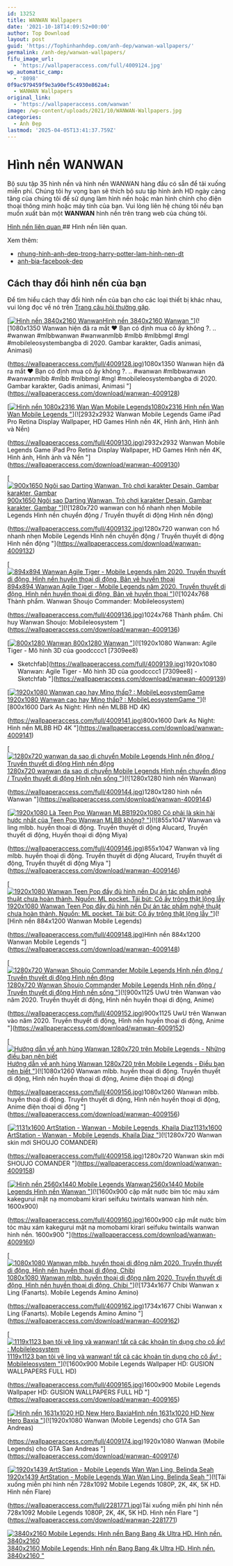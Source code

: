 ```yaml
---
id: 13252
title: WANWAN Wallpapers
date: '2021-10-18T14:09:52+00:00'
author: Top Download
layout: post
guid: 'https://Tophinhanhdep.com/anh-dep/wanwan-wallpapers/'
permalink: /anh-dep/wanwan-wallpapers/
fifu_image_url:
  - 'https://wallpaperaccess.com/full/4009124.jpg'
wp_automatic_camp:
  - '8098'
0f9ac979459f9e3a90ef5c4930e862a4:
  - WANWAN Wallpapers
original_link:
  - 'https://wallpaperaccess.com/wanwan'
image: /wp-content/uploads/2021/10/WANWAN-Wallpapers.jpg
categories:
  - Ảnh Đẹp
lastmod: '2025-04-05T13:41:37.759Z'
---
```

# Hình nền WANWAN

Bộ sưu tập 35 hình nền và hình nền WANWAN hàng đầu có sẵn để tải xuống miễn phí. Chúng tôi hy vọng bạn sẽ thích bộ sưu tập hình ảnh HD ngày càng tăng của chúng tôi để sử dụng làm hình nền hoặc màn hình chính cho điện thoại thông minh hoặc máy tính của bạn. Vui lòng liên hệ chúng tôi nếu bạn muốn xuất bản một **WANWAN** hình nền trên trang web của chúng tôi.

[Hình nền liên quan ](#related) ## Hình nền liên quan.

   
 Xem thêm:

   
- [nhung-hinh-anh-dep-trong-harry-potter-lam-hinh-nen-dt](https://tophinhanhdep.com/hinh-nen-dep/nhung-hinh-anh-dep-trong-harry-potter-lam-hinh-nen-dt/)
- [anh-bia-facebook-dep](https://tophinhanhdep.com/anh-bia/anh-bia-facebook-dep/)

 ## Cách thay đổi hình nền của bạn

Để tìm hiểu cách thay đổi hình nền của bạn cho các loại thiết bị khác nhau, vui lòng đọc về nó trên [Trang câu hỏi thường gặp](https://tophinhanhdep.com/faq/).

  
[[![Hình nền 3840x2160 Wanwan](https://wallpaperaccess.com/full/4009124.jpg)Hình nền 3840x2160 Wanwan "](https://wallpaperaccess.com/download/wanwan-4009124)](![1080x1350 Wanwan hiện đã ra mắt ❤ Bạn có định mua cô ấy không ?.  .. #wanwan #mlbbwanwan #wanwanmlbb #mlbb #mlbbmgl #mgl #mobileleosystembangba di 2020. Gambar karakter, Gadis animasi, Animasi)

(https://wallpaperaccess.com/full/4009128.jpg)1080x1350 Wanwan hiện đã ra mắt ❤ Bạn có định mua cô ấy không ?. .. #wanwan #mlbbwanwan #wanwanmlbb #mlbb #mlbbmgl #mgl #mobileleosystembangba di 2020. Gambar karakter, Gadis animasi, Animasi "](https://wallpaperaccess.com/download/wanwan-4009128)

[[![Hình nền 1080x2316 Wan Wan Mobile Legends](https://wallpaperaccess.com/full/4009129.jpg)1080x2316 Hình nền Wan Wan Mobile Legends "](https://wallpaperaccess.com/download/wanwan-4009129)](![2932x2932 Wanwan Mobile Legends Game iPad Pro Retina Display Wallpaper, HD Games Hình nền 4K, Hình ảnh, Hình ảnh và Nền)

(https://wallpaperaccess.com/full/4009130.jpg)2932x2932 Wanwan Mobile Legends Game iPad Pro Retina Display Wallpaper, HD Games Hình nền 4K, Hình ảnh, Hình ảnh và Nền "](https://wallpaperaccess.com/download/wanwan-4009130)

[[![900x1650 Ngôi sao Darting Wanwan.  Trò chơi karakter Desain, Gambar karakter, Gambar](https://wallpaperaccess.com/full/4009131.jpg)900x1650 Ngôi sao Darting Wanwan. Trò chơi karakter Desain, Gambar karakter, Gambar "](https://wallpaperaccess.com/download/wanwan-4009131)](![1280x720 wanwan con hổ nhanh nhẹn Mobile Legends Hình nền chuyển động / Truyền thuyết di động Hình nền động)

(https://wallpaperaccess.com/full/4009132.jpg)1280x720 wanwan con hổ nhanh nhẹn Mobile Legends Hình nền chuyển động / Truyền thuyết di động Hình nền động "](https://wallpaperaccess.com/download/wanwan-4009132)

[[![894x894 Wanwan Agile Tiger - Mobile Legends năm 2020. Truyền thuyết di động, Hình nền huyền thoại di động, Bản vẽ huyền thoại](https://wallpaperaccess.com/full/4009133.jpg)894x894 Wanwan Agile Tiger - Mobile Legends năm 2020. Truyền thuyết di động, Hình nền huyền thoại di động, Bản vẽ huyền thoại "](https://wallpaperaccess.com/download/wanwan-4009133)](![1024x768 Thành phẩm.  Wanwan Shoujo Commander: Mobileleosystem)

(https://wallpaperaccess.com/full/4009136.jpg)1024x768 Thành phẩm. Chỉ huy Wanwan Shoujo: Mobileleosystem "](https://wallpaperaccess.com/download/wanwan-4009136)

[[![800x1280 Wanwan](https://wallpaperaccess.com/full/4009137.jpg) 800x1280 Wanwan "](https://wallpaperaccess.com/download/wanwan-4009137)](![1920x1080 Wanwan: Agile Tiger - Mô hình 3D của goodcccc1 [7309ee8)

 - Sketchfab](https://wallpaperaccess.com/full/4009139.jpg)1920x1080 Wanwan: Agile Tiger - Mô hình 3D của goodcccc1 \[7309ee8\] - Sketchfab "](https://wallpaperaccess.com/download/wanwan-4009139)

[[![1920x1080 Wanwan cao hay Mino thấp?  : MobileLeosystemGame](https://wallpaperaccess.com/full/4009140.jpg)1920x1080 Wanwan cao hay Mino thấp? : MobileLeosystemGame "](https://wallpaperaccess.com/download/wanwan-4009140)](![800x1600 Dark As Night: Hình nền MLBB HD 4K)

(https://wallpaperaccess.com/full/4009141.jpg)800x1600 Dark As Night: Hình nền MLBB HD 4K "](https://wallpaperaccess.com/download/wanwan-4009141)

[[![1280x720 wanwan da sao di chuyển Mobile Legends Hình nền động / Truyền thuyết di động Hình nền động](https://wallpaperaccess.com/full/4009142.jpg)1280x720 wanwan da sao di chuyển Mobile Legends Hình nền chuyển động / Truyền thuyết di động Hình nền sống "](https://wallpaperaccess.com/download/wanwan-4009142)](![1280x1280 hình nền Wanwan)

(https://wallpaperaccess.com/full/4009144.jpg)1280x1280 hình nền Wanwan "](https://wallpaperaccess.com/download/wanwan-4009144)

[[![1920x1080 Là Teen Pop Wanwan MLBB](https://wallpaperaccess.com/full/4009145.jpg)1920x1080 Có phải là skin hài hước nhất của Teen Pop Wanwan MLBB không? "](https://wallpaperaccess.com/download/wanwan-4009145)](![855x1047 Wanwan và ling mlbb.  huyền thoại di động.  Truyền thuyết di động Alucard, Truyền thuyết di động, Huyền thoại di động Miya)

(https://wallpaperaccess.com/full/4009146.jpg)855x1047 Wanwan và ling mlbb. huyền thoại di động. Truyền thuyết di động Alucard, Truyền thuyết di động, Truyền thuyết di động Miya "](https://wallpaperaccess.com/download/wanwan-4009146)

[[![1920x1080 Wanwan Teen Pop đầy đủ hình nền Dự án tác phẩm nghệ thuật chưa hoàn thành.  Nguồn: ML pocket.  Tái bút: Cô ấy trông thật lộng lẫy](https://wallpaperaccess.com/full/4009147.jpg)1920x1080 Wanwan Teen Pop đầy đủ hình nền Dự án tác phẩm nghệ thuật chưa hoàn thành. Nguồn: ML pocket. Tái bút: Cô ấy trông thật lộng lẫy "](https://wallpaperaccess.com/download/wanwan-4009147)](![Hình nền 884x1200 Wanwan Mobile Legends)

(https://wallpaperaccess.com/full/4009148.jpg)Hình nền 884x1200 Wanwan Mobile Legends "](https://wallpaperaccess.com/download/wanwan-4009148)

[[![1280x720 Wanwan Shoujo Commander Mobile Legends Hình nền động / Truyền thuyết di động Hình nền động](https://wallpaperaccess.com/full/3055838.jpg)1280x720 Wanwan Shoujo Commander Mobile Legends Hình nền động / Truyền thuyết di động Hình nền sống "](https://wallpaperaccess.com/download/wanwan-3055838)](![900x1125 UwU trên Wanwan vào năm 2020. Truyền thuyết di động, Hình nền huyền thoại di động, Anime)

(https://wallpaperaccess.com/full/4009152.jpg)900x1125 UwU trên Wanwan vào năm 2020. Truyền thuyết di động, Hình nền huyền thoại di động, Anime "](https://wallpaperaccess.com/download/wanwan-4009152)

[[![Hướng dẫn về anh hùng Wanwan 1280x720 trên Mobile Legends - Những điều bạn nên biết](https://wallpaperaccess.com/full/4009153.png)Hướng dẫn về anh hùng Wanwan 1280x720 trên Mobile Legends - Điều bạn nên biết "](https://wallpaperaccess.com/download/wanwan-4009153)](![1080x1260 Wanwan mlbb.  huyền thoại di động.  Truyền thuyết di động, Hình nền huyền thoại di động, Anime điện thoại di động)

(https://wallpaperaccess.com/full/4009156.jpg)1080x1260 Wanwan mlbb. huyền thoại di động. Truyền thuyết di động, Hình nền huyền thoại di động, Anime điện thoại di động "](https://wallpaperaccess.com/download/wanwan-4009156)

[[![1131x1600 ArtStation - Wanwan - Mobile Legends, Khaila Diaz](https://wallpaperaccess.com/full/4009157.jpg)1131x1600 ArtStation - Wanwan - Mobile Legends, Khaila Diaz "](https://wallpaperaccess.com/download/wanwan-4009157)](![1280x720 Wanwan skin mới SHOUJO COMANDER)

(https://wallpaperaccess.com/full/4009158.jpg)1280x720 Wanwan skin mới SHOUJO COMANDER "](https://wallpaperaccess.com/download/wanwan-4009158)

[[![Hình nền 2560x1440 Mobile Legends Wanwan](https://wallpaperaccess.com/full/4009159.jpg)2560x1440 Mobile Legends Hình nền Wanwan "](https://wallpaperaccess.com/download/wanwan-4009159)](![1600x900 cặp mắt nước bím tóc màu xám kakegurui mặt nạ momobami kirari seifuku twintails wanwan hình nền.  1600x900)

(https://wallpaperaccess.com/full/4009160.jpg)1600x900 cặp mắt nước bím tóc màu xám kakegurui mặt nạ momobami kirari seifuku twintails wanwan hình nền. 1600x900 "](https://wallpaperaccess.com/download/wanwan-4009160)

[[![1080x1080 Wanwan mlbb.  huyền thoại di động năm 2020. Truyền thuyết di động, Hình nền huyền thoại di động, Chibi](https://wallpaperaccess.com/full/4009161.jpg)1080x1080 Wanwan mlbb. huyền thoại di động năm 2020. Truyền thuyết di động, Hình nền huyền thoại di động, Chibi "](https://wallpaperaccess.com/download/wanwan-4009161)](![1734x1677 Chibi Wanwan x Ling (Fanarts).  Mobile Legends Amino Amino)

(https://wallpaperaccess.com/full/4009162.jpg)1734x1677 Chibi Wanwan x Ling (Fanarts). Mobile Legends Amino Amino "](https://wallpaperaccess.com/download/wanwan-4009162)

[[![1119x1123 bạn tôi vẽ ling và wanwan!  tất cả các khoản tín dụng cho cô ấy!  : Mobileleosystem](https://wallpaperaccess.com/full/4009164.jpg)1119x1123 bạn tôi vẽ ling và wanwan! tất cả các khoản tín dụng cho cô ấy! : Mobileleosystem "](https://wallpaperaccess.com/download/wanwan-4009164)](![1600x900 Mobile Legends Wallpaper HD: GUSION WALLPAPERS FULL HD)

(https://wallpaperaccess.com/full/4009165.jpg)1600x900 Mobile Legends Wallpaper HD: GUSION WALLPAPERS FULL HD "](https://wallpaperaccess.com/download/wanwan-4009165)

[[![Hình nền 1631x1020 HD New Hero Baxia](https://wallpaperaccess.com/full/4009170.png)Hình nền 1631x1020 HD New Hero Baxia "](https://wallpaperaccess.com/download/wanwan-4009170)](![1920x1080 Wanwan (Mobile Legends) cho GTA San Andreas)

(https://wallpaperaccess.com/full/4009174.jpg)1920x1080 Wanwan (Mobile Legends) cho GTA San Andreas "](https://wallpaperaccess.com/download/wanwan-4009174)

[[![1920x1439 ArtStation - Mobile Legends Wan Wan Ling, Belinda Seah](https://wallpaperaccess.com/full/4009177.jpg)1920x1439 ArtStation - Mobile Legends Wan Wan Ling, Belinda Seah "](https://wallpaperaccess.com/download/wanwan-4009177)](![Tải xuống miễn phí hình nền 728x1092 Mobile Legends 1080P, 2K, 4K, 5K HD.  Hình nền Flare)

(https://wallpaperaccess.com/full/2281771.jpg)Tải xuống miễn phí hình nền 728x1092 Mobile Legends 1080P, 2K, 4K, 5K HD. Hình nền Flare "](https://wallpaperaccess.com/download/wanwan-2281771)

[![3840x2160 Mobile Legends: Hình nền Bang Bang 4k Ultra HD.  Hình nền.  3840x2160](https://wallpaperaccess.com/full/3702981.jpg)3840x2160 Mobile Legends: Hình nền Bang Bang 4k Ultra HD. Hình nền. 3840x2160 "](https://wallpaperaccess.com/download/wanwan-3702981)
